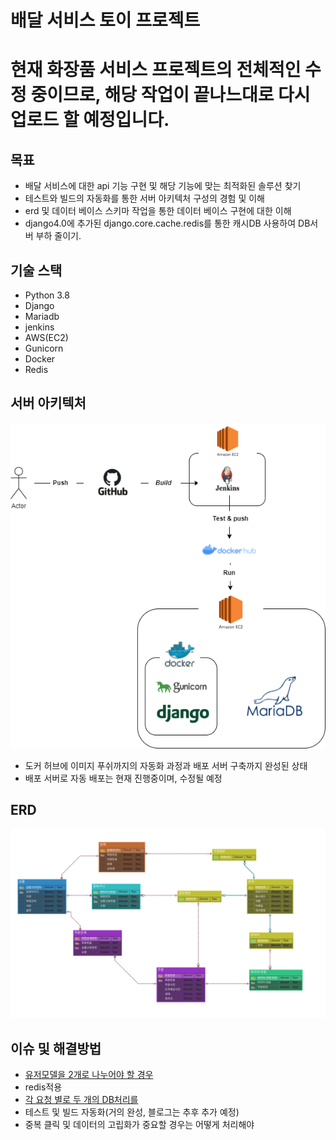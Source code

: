 # 배달 서비스 토이 프로젝트
  # 현재 화장품 서비스 프로젝트의 전체적인 수정 중이므로, 해당 작업이 끝나느대로 다시 업로드 할 예정입니다.
  
## 목표
- 배달 서비스에 대한 api 기능 구현 및 해당 기능에 맞는 최적화된 솔루션 찾기
- 테스트와 빌드의 자동화를 통한 서버 아키텍처 구성의 경험 및 이해
- erd 및 데이터 베이스 스키마 작업을 통한 데이터 베이스 구현에 대한 이해
- django4.0에 추가된 django.core.cache.redis를 통한 캐시DB 사용하여 DB서버 부하 줄이기.

## 기술 스택
- Python 3.8
- Django
- Mariadb
- jenkins
- AWS(EC2)
- Gunicorn
- Docker
- Redis


## 서버 아키텍처
<P align="center">
  <img src="https://github.com/chljidn/new_project/blob/master/%EB%B0%B0%EB%8B%AC%EC%84%9C%EB%B9%84%EC%8A%A4.png" />
</p>

 - 도커 허브에 이미지 푸쉬까지의 자동화 과정과 배포 서버 구축까지 완성된 상태
 - 배포 서버로 자동 배포는 현재 진행중이며, 수정될 예정

## ERD 
![](https://github.com/chljidn/new_project/blob/master/ev_erd.png)


## 이슈 및 해결방법
- [유저모델을 2개로 나누어야 할 경우](https://chljidn-django.tistory.com/5)
- redis적용
- [각 요청 별로 두 개의 DB처리를 ](https://chljidn-django.tistory.com/4)
- 테스트 및 빌드 자동화(거의 완성, 블로그는 추후 추가 예정)
- 중복 클릭 및 데이터의 고립화가 중요할 경우는 어떻게 처리해야 
